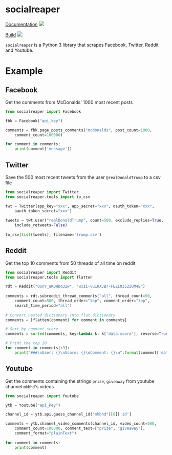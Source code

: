 # socialreaper
[Documentation](https://socialreaper.readthedocs.io) 
![](https://readthedocs.org/projects/socialreaper/badge/?version=latest)

[Build](https://travis-ci.org/ScriptSmith/socialreaper)
![](https://travis-ci.org/ScriptSmith/socialreaper.svg?branch=master)

`socialreaper` is a Python 3 library that scrapes Facebook, Twitter, Reddit 
and Youtube. 

# Example
## Facebook
Get the comments from McDonalds' 1000 most recent posts
```python
from socialreaper import Facebook

fbk = Facebook("api_key")

comments = fbk.page_posts_comments("mcdonalds", post_count=1000, 
    comment_count=100000)

for comment in comments:
    print(comment['message'])
```

## Twitter
Save the 500 most recent tweets from the user `@realDonaldTrump` to a csv file
```python
from socialreaper import Twitter
from socialreaper.tools import to_csv

twt = Twitter(app_key="xxx", app_secret="xxx", oauth_token="xxx", 
    oauth_token_secret="xxx")
    
tweets = twt.user("realDonaldTrump", count=500, exclude_replies=True, 
    include_retweets=False)
    
to_csv(list(tweets), filename='trump.csv')

```

## Reddit
Get the top 10 comments from 50 threads of all time on reddit
```python
from socialreaper import Reddit
from socialreaper.tools import flatten

rdt = Reddit("USnY_aKOHDd32w", "wxzi-vu1KXJBr-FEZIO352iUM4E")
 
comments = rdt.subreddit_thread_comments("all", thread_count=50, 
    comment_count=500, thread_order="top", comment_order="top", 
    search_time_period="all")
    
# Convert nested dictionary into flat dictionary
comments = [flatten(comment) for comment in comments]

# Sort by comment score
comments = sorted(comments, key=lambda k: k['data.score'], reverse=True)

# Print the top 10
for comment in comments[:9]:
    print("###\nUser: {}\nScore: {}\nComment: {}\n".format(comment['data.author'], comment['data.score'], comment['data.body']))
```

## Youtube
Get the comments containing the strings `prize`, `giveaway` from 
youtube channel `mkbhd`'s videos
```python
from socialreaper import Youtube

ytb = Youtube("api_key")

channel_id = ytb.api.guess_channel_id("mkbhd")[0]['id']

comments = ytb.channel_video_comments(channel_id, video_count=500, 
    comment_count=100000, comment_text=["prize", "giveaway"], 
    comment_format="plainText")
    
for comment in comments:
    print(comment)
```